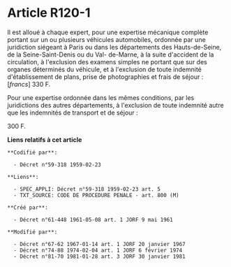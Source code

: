 # Article R120-1

Il est alloué à chaque expert, pour une expertise mécanique complète portant sur un ou plusieurs véhicules automobiles,
ordonnée par une juridiction siégeant à Paris ou dans les départements des Hauts-de-Seine, de la Seine-Saint-Denis ou du Val-
de-Marne, à la suite d'accident de la circulation, à l'exclusion des examens simples ne portant que sur des organes
déterminés du véhicule, et à l'exclusion de toute indemnité d'établissement de plans, prise de photographies et frais de
séjour : [*francs*] 330 F.

Pour une expertise ordonnée dans les mêmes conditions, par les juridictions des autres départements, à l'exclusion de toute
indemnité autre que les indemnités de transport et de séjour :

300 F.

**Liens relatifs à cet article**

	**Codifié par**:

	  - Décret n°59-318 1959-02-23

	**Liens**:

	  - SPEC_APPLI: Décret n°59-318 1959-02-23 art. 5
	  - TXT_SOURCE: CODE DE PROCEDURE PENALE - art. 800 (M)

	**Créé par**:

	  - Décret n°61-448 1961-05-08 art. 1 JORF 9 mai 1961

	**Modifié par**:

	  - Décret n°67-62 1967-01-14 art. 1 JORF 20 janvier 1967
	  - Décret n°74-88 1974-02-04 art. 1 JORF 6 février 1974
	  - Décret n°81-70 1981-01-28 art. 3 JORF 30 janvier 1981
